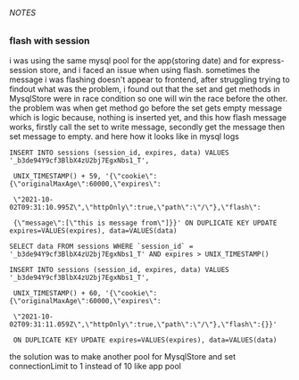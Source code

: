 ###### NOTES
### flash with session
i was using the same mysql pool for the app(storing date) and for express-session store, and i faced an issue when using flash. sometimes the message
i was flashing doesn't appear to frontend, after struggling trying to findout what was the problem, i found out that the set and get methods in MysqlStore were in race condition so one will win the race before the other. the problem was when get method go before the set gets empty message which is logic because,
nothing is inserted yet, and this how flash message works, firstly call the set to write message, secondly get the message then set message to empty.
and here how it looks like in mysql logs
```
INSERT INTO sessions (session_id, expires, data) VALUES '_b3de94Y9cf3BlbX4zU2bj7EgxNbs1_T',

 UNIX_TIMESTAMP() + 59, '{\"cookie\":{\"originalMaxAge\":60000,\"expires\":

 \"2021-10-02T09:31:10.995Z\",\"httpOnly\":true,\"path\":\"/\"},\"flash\":

 {\"message\":[\"this is message from\"]}}' ON DUPLICATE KEY UPDATE expires=VALUES(expires), data=VALUES(data)

SELECT data FROM sessions WHERE `session_id` = '_b3de94Y9cf3BlbX4zU2bj7EgxNbs1_T' AND expires > UNIX_TIMESTAMP()

INSERT INTO sessions (session_id, expires, data) VALUES '_b3de94Y9cf3BlbX4zU2bj7EgxNbs1_T',

 UNIX_TIMESTAMP() + 60, '{\"cookie\":{\"originalMaxAge\":60000,\"expires\":

 \"2021-10-02T09:31:11.059Z\",\"httpOnly\":true,\"path\":\"/\"},\"flash\":{}}' 

 ON DUPLICATE KEY UPDATE expires=VALUES(expires), data=VALUES(data)

```
the solution was to make another pool for MysqlStore and set connectionLimit to 1
instead of 10 like app pool 
